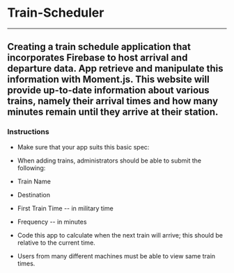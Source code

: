 # Train-Scheduler
---
Creating a train schedule application that incorporates Firebase to host arrival and departure data. App retrieve and manipulate this information with Moment.js. This website will provide up-to-date information about various trains, namely their arrival times and how many minutes remain until they arrive at their station.
---
### Instructions

* Make sure that your app suits this basic spec:

* When adding trains, administrators should be able to submit the following:

* Train Name

* Destination

* First Train Time -- in military time

* Frequency -- in minutes

* Code this app to calculate when the next train will arrive; this should be relative to the current time.

* Users from many different machines must be able to view same train times.
